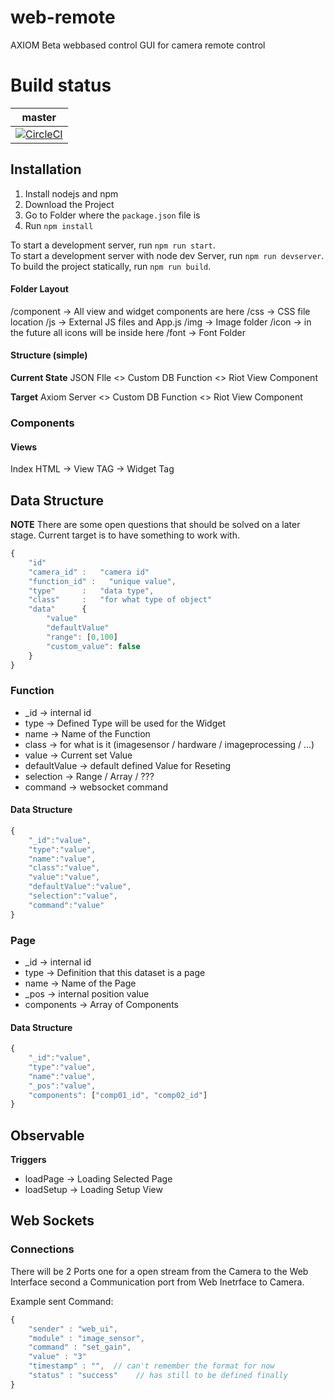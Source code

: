 # web-remote
AXIOM Beta webbased control GUI for camera remote control


# Build status
| master |
|:------:|
|[![CircleCI](https://circleci.com/gh/apertus-open-source-cinema/web-remote/tree/master.svg?style=svg)](https://circleci.com/gh/apertus-open-source-cinema/web-remote/tree/master)|




## Installation

1. Install nodejs and npm
1. Download the Project
1. Go to Folder where the `package.json` file is
1. Run `npm install`

To start a development server, run `npm run start`.  
To start a development server with node dev Server, run `npm run devserver`.  
To build the project statically, run `npm run build`.


#### Folder Layout
/component  -> All view and widget components are here
/css        -> CSS file location
/js         -> External JS files and App.js
/img        -> Image folder
/icon       -> in the future all icons will be inside here
/font       -> Font Folder

#### Structure (simple)
**Current State**
JSON FIle <> Custom DB Function <> Riot View Component

**Target**
Axiom Server <> Custom DB Function <> Riot View Component

### Components

#### Views
Index HTML -> View TAG -> Widget Tag

## Data Structure

**NOTE**
There are some open questions that should be solved on a later stage.
Current target is to have something to work with.

```js
{
    "id"
    "camera_id" :   "camera id"
    "function_id" :   "unique value",
    "type"      :   "data type",
    "class"     :   "for what type of object"
    "data"      {
        "value"
        "defaultValue"
        "range": [0,100]
        "custom_value": false
    }
}
```

### Function

* _id               -> internal id
* type              -> Defined Type will be used for the Widget
* name              -> Name of the Function
* class             -> for what is it (imagesensor / hardware / imageprocessing / ...)
* value             -> Current set Value
* defaultValue      -> default defined Value for Reseting
* selection         -> Range / Array / ???
* command           -> websocket command

#### Data Structure

```js
{
    "_id":"value",
    "type":"value",
    "name":"value",
    "class":"value",
    "value":"value",
    "defaultValue":"value",
    "selection":"value",
    "command":"value"
}
```

### Page

* _id               -> internal id
* type              -> Definition that this dataset is a page
* name              -> Name of the Page
* _pos              -> internal position value
* components        -> Array of Components

#### Data Structure

```js
{
    "_id":"value",
    "type":"value",
    "name":"value",
    "_pos":"value",
    "components": ["comp01_id", "comp02_id"]
}
```


## Observable

**Triggers**
* loadPage      -> Loading Selected Page
* loadSetup     -> Loading Setup View

## Web Sockets

### Connections

There will be 2 Ports one for a open stream from the Camera to the Web Interface second a Communication port from Web Inetrface to Camera.

Example sent Command:

```js
{
    "sender" : "web_ui",
    "module" : "image_sensor",
    "command" : "set_gain",
    "value" : "3"
    "timestamp" : "",  // can't remember the format for now
    "status" : "success"    // has still to be defined finally
}
```
